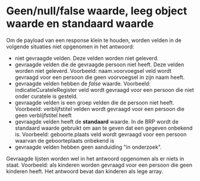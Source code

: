 # Geen/null/false waarde, leeg object waarde en standaard waarde

Om de payload van een response klein te houden, worden velden in de volgende situaties niet opgenomen in het antwoord:

- niet gevraagde velden. Deze velden worden niet geleverd.
- gevraagde velden die de gevraagde persoon niet heeft. Deze velden worden niet geleverd. Voorbeeld: naam.voorvoegsel veld wordt gevraagd voor een persoon die geen voorvoegsel in zijn naam heeft.
- gevraagde velden hebben de _false_ waarde. Voorbeeld: indicatieCurateleRegister veld wordt gevraagd voor een persoon die niet onder curatele is gesteld.
- gevraagde velden is een groep velden die de persoon niet heeft. Voorbeeld: verblijfstitel velden wordt gevraagd voor een persoon die geen verblijfstitel heeft
- gevraagde velden heeft de __standaard__ waarde. In de BRP wordt de standaard waarde gebruikt om aan te geven dat een gegeven onbekend is. Voorbeeld: geboorte.plaats veld wordt gevraagd voor een persoon waarvan de geboorteplaats onbekend is
- gevraagde velden hebben geen aanduiding "in onderzoek".

Gevraagde lijsten worden wel in het antwoord opgenomen als er niets in staat. Voorbeeld: als kinderen worden gevraagd voor een persoon die geen kinderen heeft. Het antwoord bevat dan kinderen als lege array.
